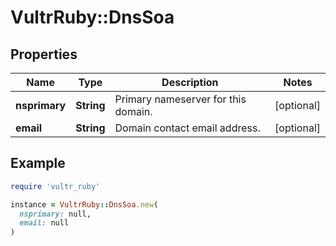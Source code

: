 # VultrRuby::DnsSoa

## Properties

| Name | Type | Description | Notes |
| ---- | ---- | ----------- | ----- |
| **nsprimary** | **String** | Primary nameserver for this domain. | [optional] |
| **email** | **String** | Domain contact email address. | [optional] |

## Example

```ruby
require 'vultr_ruby'

instance = VultrRuby::DnsSoa.new(
  nsprimary: null,
  email: null
)
```

